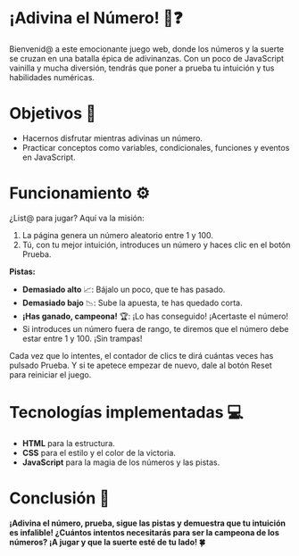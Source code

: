 # ¡Adivina el Número! 🔢❓

Bienvenid@ a este emocionante juego web, donde los números y la suerte se cruzan en una batalla épica de adivinanzas. Con un poco de JavaScript vainilla y mucha diversión, tendrás que poner a prueba tu intuición y tus habilidades numéricas.

# Objetivos 🏁

- Hacernos disfrutar mientras adivinas un número.
- Practicar conceptos como variables, condicionales, funciones y eventos en JavaScript.

# Funcionamiento ⚙️

¿List@ para jugar? Aquí va la misión:

1. La página genera un número aleatorio entre 1 y 100.
2. Tú, con tu mejor intuición, introduces un número y haces clic en el botón Prueba.

**Pistas:**

- **Demasiado alto** 📈: Bájalo un poco, que te has pasado.
- **Demasiado bajo** 📉: Sube la apuesta, te has quedado corta.
- **¡Has ganado, campeona!** 🏆: ¡Lo has conseguido! ¡Acertaste el número!
- Si introduces un número fuera de rango, te diremos que el número debe estar entre 1 y 100. ¡Sin trampas!

Cada vez que lo intentes, el contador de clics te dirá cuántas veces has pulsado Prueba. Y si te apetece empezar de nuevo, dale al botón Reset para reiniciar el juego.

# Tecnologías implementadas 💻

- **HTML** para la estructura.
- **CSS** para el estilo y el color de la victoria.
- **JavaScript** para la magia de los números y las pistas.

# Conclusión 🎉

**¡Adivina el número, prueba, sigue las pistas y demuestra que tu intuición es infalible! ¿Cuántos intentos necesitarás para ser la campeona de los números? ¡A jugar y que la suerte esté de tu lado! 🍀**

